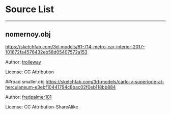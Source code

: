 # Source List
---

## nomernoy.obj
<https://sketchfab.com/3d-models/81-714-metro-car-interior-2017-101672fa4576432eb58d05407572a153>

Author: [trolleway](https://sketchfab.com/trolleway)

License: CC Attribution

##road smaller.obj
<https://sketchfab.com/3d-models/carlo-v-superiorie-at-herculaneum-e3ebf10441794c8bac02f0eb118bb884>

Author: [fredpalmer101](https://sketchfab.com/fredpalmer101)

License: CC Attribution-ShareAlike
